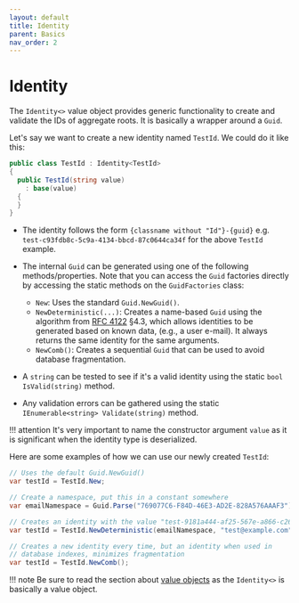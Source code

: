 ```yaml
---
layout: default
title: Identity
parent: Basics
nav_order: 2
---
```


# Identity

The `Identity<>` value object provides generic functionality to create
and validate the IDs of aggregate roots. It is basically a wrapper
around a `Guid`.

Let's say we want to create a new identity named `TestId`. We could do
it like this:

```csharp
public class TestId : Identity<TestId>
{
  public TestId(string value)
    : base(value)
  {
  }
}
```

-  The identity follows the form `{classname without "Id"}-{guid}` e.g.
   `test-c93fdb8c-5c9a-4134-bbcd-87c0644ca34f` for the above
   `TestId` example.
-  The internal `Guid` can be generated using one of the following
   methods/properties. Note that you can access the `Guid` factories
   directly by accessing the static methods on the `GuidFactories`
   class:

      *  `New`: Uses the standard `Guid.NewGuid()`.
      *  `NewDeterministic(...)`: Creates a name-based `Guid` using the
         algorithm from [RFC 4122](https://www.ietf.org/rfc/rfc4122.txt)
         §4.3, which allows identities to be generated based on known data,
         (e.g., a user e-mail). It always returns the same identity for
         the same arguments.
      *  `NewComb()`: Creates a sequential `Guid` that can be used to
         avoid database fragmentation.

-  A `string` can be tested to see if it's a valid identity using the
   static `bool IsValid(string)` method.
-  Any validation errors can be gathered using the static
   `IEnumerable<string> Validate(string)` method.

!!! attention
    It's very important to name the constructor argument `value`
    as it is significant when the identity type is deserialized.

Here are some examples of how we can use our newly created `TestId`:

```csharp
// Uses the default Guid.NewGuid()
var testId = TestId.New;
```

```csharp
// Create a namespace, put this in a constant somewhere
var emailNamespace = Guid.Parse("769077C6-F84D-46E3-AD2E-828A576AAAF3");

// Creates an identity with the value "test-9181a444-af25-567e-a866-c263b6f6119a"
var testId = TestId.NewDeterministic(emailNamespace, "test@example.com");
```

```csharp
// Creates a new identity every time, but an identity when used in
// database indexes, minimizes fragmentation
var testId = TestId.NewComb();
```

!!! note
    Be sure to read the section about
    [value objects](../additional/value-objects.md) as the `Identity<>` is basically a
    value object.
